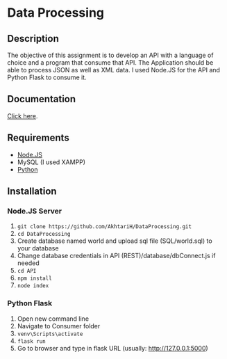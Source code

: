 # Data Processing

## Description

The objective of this assignment is to develop an API with a language of choice and a program that consume that API. The Application should be able to process JSON as well as XML data.
I used Node.JS for the API and Python Flask to consume it.

## Documentation

[Click here](https://github.com/AkhtariH/DataProcessing/raw/master/Documentation_Hemran_Akhtari.docx).

## Requirements
- [Node.JS](https://nodejs.org/en/download/)
- MySQL (I used XAMPP)
- [Python](https://www.python.org/downloads/)

## Installation

### Node.JS Server
1. ``` git clone https://github.com/AkhtariH/DataProcessing.git ```
2. ``` cd DataProcessing ```
3. Create database named world and upload sql file (SQL/world.sql) to your database
4. Change database credentials in API (REST)/database/dbConnect.js if needed
5. ``` cd API ```
6. ``` npm install ```
7. ``` node index ```

### Python Flask
1. Open new command line
2. Navigate to Consumer folder
3. ``` venv\Scripts\activate ```
5. ``` flask run ```
6. Go to browser and type in flask URL (usually: http://127.0.0.1:5000)
